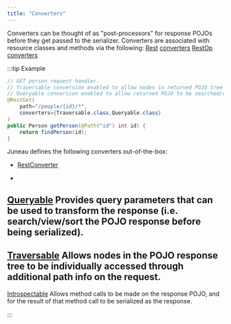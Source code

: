```yaml
---
title: "Converters"
---
```


Converters can be thought of as "post-processors" for response POJOs before they get passed to the serializer.
Converters are associated with resource classes and methods via the following:
<tree>
<node-0><java-annotation>[Rest]({{API_DOCS}}/org/apache/juneau/rest/annotation/Rest.html)</java-annotation></node-0>
<node-1><java-method-annotation>[converters]({{API_DOCS}}/org/apache/juneau/rest/annotation/Rest.html#converters())</java-method-annotation></node-1>
<node-0><java-annotation>[RestOp]({{API_DOCS}}/org/apache/juneau/rest/annotation/RestOp.html)</java-annotation></node-0>
<node-1><java-method-annotation>[converters]({{API_DOCS}}/org/apache/juneau/rest/annotation/RestOp.html#converters())</java-method-annotation></node-1>
</tree>

:::tip Example


```java
// GET person request handler.
// Traversable conversion enabled to allow nodes in returned POJO tree to be addressed.
// Queryable conversion enabled to allow returned POJO to be searched/viewed/sorted.
@RestGet(
    path="/people/{id}/*",
    converters={Traversable.class,Queryable.class}
)
public Person getPerson(@Path("id") int id) {
    return findPerson(id);
}
```


Juneau defines the following converters out-of-the-box:
- [RestConverter]({{API_DOCS}}/org/apache/juneau/rest/converter/RestConverter.html)

-
[Queryable]({{API_DOCS}}/org/apache/juneau/rest/converter/Queryable.html)
Provides query parameters that can be used to transform the response (i.e. search/view/sort the
POJO response before being serialized).
-
[Traversable]({{API_DOCS}}/org/apache/juneau/rest/converter/Traversable.html)
Allows nodes in the POJO response tree to be individually accessed through additional path info on
the request.
-
[Introspectable]({{API_DOCS}}/org/apache/juneau/rest/converter/Introspectable.html)
Allows method calls to be made on the response POJO, and for the result of that method call to be
serialized as the response.

:::
